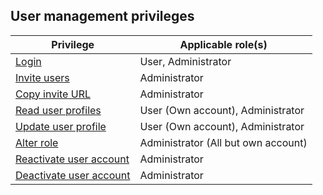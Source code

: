 ## User management privileges

| Privilege | Applicable role(s) |
|---|---|
| [Login](/docs/cloud/cloud-login) | User, Administrator |
| [Invite users](/docs/cloud/cloud-users/cloud-user-invite) | Administrator |
| [Copy invite URL](/docs/cloud/cloud-users/cloud-user-invite#provide-invitation-url-optional) | Administrator|
| [Read user profiles](/docs/cloud/cloud-users/cloud-users-view-search) | User (Own account), Administrator |
| [Update user profile](/docs/cloud/my-account/cloud-user-personal-update) | User (Own account), Administrator |
| [Alter role](/docs/cloud/cloud-users/cloud-user-edit-role) | Administrator (All but own account) |
| [Reactivate user account](/docs/cloud/cloud-users/cloud-user-deactivate#reactivate-a-user) | Administrator |
| [Deactivate user account](/docs/cloud/cloud-users/cloud-user-deactivate) | Administrator |
